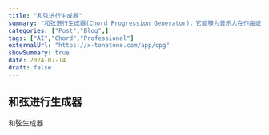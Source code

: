 ```yaml
---
title: "和弦进行生成器"
summary: "和弦进行生成器(Chord Progression Generator)，它能够为音乐人在作曲或者改编歌曲的初期提供和弦进行的灵感，让“万事开头难”变得不再难。"
categories: ["Post","Blog",]
tags: ["AI","Chord","Professional"]
externalUrl: "https://x-tonetone.com/app/cpg"
showSummary: true
date: 2024-07-14
draft: false
---
```


## 和弦进行生成器
和弦生成器
